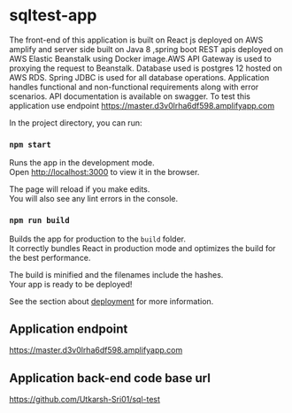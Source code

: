 # sqltest-app

The front-end of this application is built on React js deployed on AWS amplify and server side built on Java 8 ,spring boot REST apis deployed on AWS Elastic Beanstalk using Docker image.AWS API Gateway is used to proxying the request to Beanstalk. Database used is postgres 12 hosted on AWS RDS. Spring JDBC is used for all database operations. Application handles functional and non-functional requirements along with error scenarios. API documentation is available on swagger. To test this application use endpoint https://master.d3v0lrha6df598.amplifyapp.com

In the project directory, you can run:

### `npm start`

Runs the app in the development mode.\
Open [http://localhost:3000](http://localhost:3000) to view it in the browser.

The page will reload if you make edits.\
You will also see any lint errors in the console.

### `npm run build`

Builds the app for production to the `build` folder.\
It correctly bundles React in production mode and optimizes the build for the best performance.

The build is minified and the filenames include the hashes.\
Your app is ready to be deployed!

See the section about [deployment](https://facebook.github.io/create-react-app/docs/deployment) for more information.

## Application endpoint

https://master.d3v0lrha6df598.amplifyapp.com

## Application back-end code base url

https://github.com/Utkarsh-Sri01/sql-test
